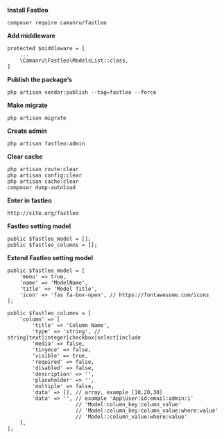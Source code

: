 **Install Fastleo**

    composer require camanru/fastleo

****Add middleware****

    protected $middleware = [
        ...
        \Camanru\Fastleo\ModelsList::class,
    ]

****Publish the package’s****

    php artisan vendor:publish --tag=fastleo --force

****Make migrate****

    php artisan migrate

****Create admin****

    php artisan fastleo:admin

****Clear cache****

    php artisan route:clear
    php artisan config:clear
    php artisan cache:clear
    composer dump-autoload

****Enter in fastleo****

    http://site.org/fastleo

****Fastleo setting model****
    
    public $fastleo_model = [];
    public $fastleo_columns = [];

****Extend Fastleo setting model****
    
    public $fastleo_model = [
        'menu' => true,
        'name' => 'ModelName',
        'title' => 'Model Title',
        'icon' => 'fas fa-box-open', // https://fontawesome.com/icons
    ];

    public $fastleo_columns = [
        'column' => [
            'title' => 'Column Name',
            'type' => 'string', // string|text|integer|checkbox|select|include
            'media' => false,
            'tinymce' => false,
            'visible' => true,
            'required' => false,
            'disabled' => false,
            'description' => '',
            'placeholder' => '',
            'multiple' => false,
            'data' => [], // array, example [10,20,30]
            'data' => '', // example 'App\User:id:email:admin:1'
                          // 'Model:column_key:column_value'
                          // 'Model:column_key:column_value:where:value'
                          // 'Model::column_value:where:value'
        ],
    ];
    

